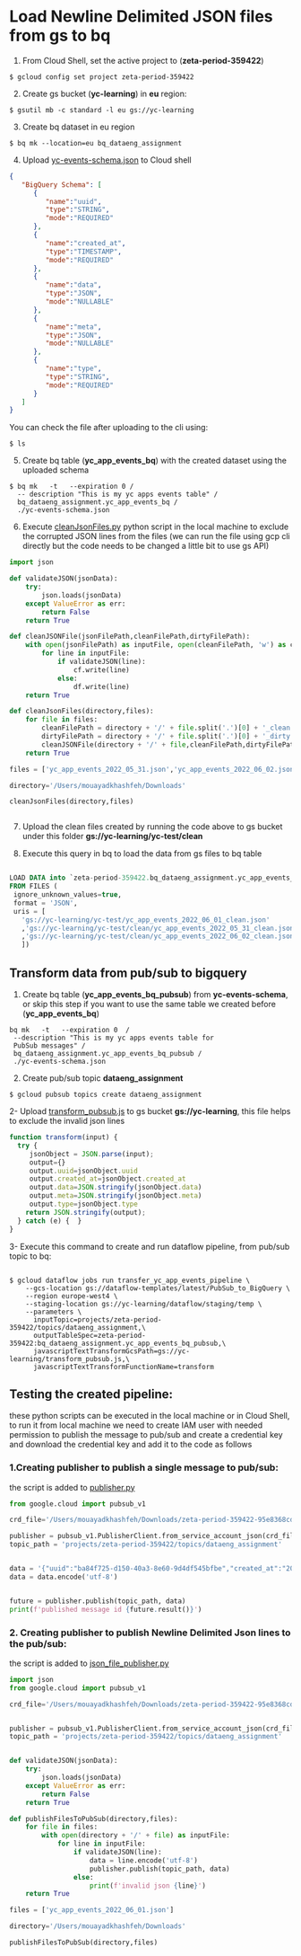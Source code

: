 # Load Newline Delimited JSON files from gs to bq

1. From Cloud Shell, set the active project to (**zeta-period-359422**)

``` shell
$ gcloud config set project zeta-period-359422
```

2. Create gs bucket (**yc-learning**) in **eu** region:

``` shell
$ gsutil mb -c standard -l eu gs://yc-learning
```

3. Create bq dataset in eu region

``` shell
$ bq mk --location=eu bq_dataeng_assignment
```

4. Upload [yc-events-schema.json](yc-events-schema.json) to Cloud shell

```json
{ 
   "BigQuery Schema": [
      {
         "name":"uuid",
         "type":"STRING",
         "mode":"REQUIRED"
      },
      {
         "name":"created_at",
         "type":"TIMESTAMP",
         "mode":"REQUIRED"
      },
      {
         "name":"data",
         "type":"JSON",
         "mode":"NULLABLE"
      },
      {
         "name":"meta",
         "type":"JSON",
         "mode":"NULLABLE"
      },
      {
         "name":"type",
         "type":"STRING",
         "mode":"REQUIRED"
      }
   ]
}
```

You can check the file after uploading to the cli using:
``` shell
$ ls
```

5. Create bq table (**yc_app_events_bq**) with the created dataset using the uploaded schema

``` shell
$ bq mk   -t   --expiration 0 /
  -- description "This is my yc apps events table" /
  bq_dataeng_assignment.yc_app_events_bq /
  ./yc-events-schema.json

```

6. Execute [cleanJsonFiles.py](cleanJsonFiles.py) python script in the local machine to exclude the corrupted JSON lines from the files (we can run the file using gcp cli directly but the code needs to be changed a little bit to use gs API)

``` python
import json

def validateJSON(jsonData):
    try:
        json.loads(jsonData)
    except ValueError as err:
        return False
    return True

def cleanJSONFile(jsonFilePath,cleanFilePath,dirtyFilePath):
    with open(jsonFilePath) as inputFile, open(cleanFilePath, 'w') as cf, open(dirtyFilePath, 'w') as df:
        for line in inputFile:
            if validateJSON(line):
                cf.write(line)
            else:
                df.write(line)
    return True

def cleanJsonFiles(directory,files):
    for file in files:
        cleanFilePath = directory + '/' + file.split('.')[0] + '_clean.json'
        dirtyFilePath = directory + '/' + file.split('.')[0] + '_dirty.json'
        cleanJSONFile(directory + '/' + file,cleanFilePath,dirtyFilePath)
    return True

files = ['yc_app_events_2022_05_31.json','yc_app_events_2022_06_02.json','yc_app_events_2022_06_01.json']

directory='/Users/mouayadkhashfeh/Downloads'

cleanJsonFiles(directory,files)



```

7. Upload the clean files created by running the code above to gs bucket under this folder **gs://yc-learning/yc-test/clean**

8. Execute this query in bq to load the data from gs files to bq table

``` sql

LOAD DATA into `zeta-period-359422.bq_dataeng_assignment.yc_app_events_bq`
FROM FILES (
 ignore_unknown_values=true,
 format = 'JSON',
 uris = [
   'gs://yc-learning/yc-test/yc_app_events_2022_06_01_clean.json'
   ,'gs://yc-learning/yc-test/clean/yc_app_events_2022_05_31_clean.json'
   ,'gs://yc-learning/yc-test/clean/yc_app_events_2022_06_02_clean.json'
   ])

```


## Transform data from pub/sub to bigquery

1. Create bq table (**yc_app_events_bq_pubsub**) from **yc-events-schema**, or skip this step if you want to use the same table we created before (**yc_app_events_bq**)

``` shell
bq mk   -t   --expiration 0  /
 --description "This is my yc apps events table for 
 PubSub messages" /
 bq_dataeng_assignment.yc_app_events_bq_pubsub /
 ./yc-events-schema.json
```

2. Create pub/sub topic **dataeng_assignment**

``` shell
$ gcloud pubsub topics create dataeng_assignment
```

2- Upload [transform_pubsub.js](transform_pubsub.js) to gs bucket **gs://yc-learning**, this file helps to exclude the invalid json lines 

``` js
function transform(input) {
  try {  
     jsonObject = JSON.parse(input); 
     output={}
     output.uuid=jsonObject.uuid
     output.created_at=jsonObject.created_at
     output.data=JSON.stringify(jsonObject.data)
     output.meta=JSON.stringify(jsonObject.meta)
     output.type=jsonObject.type
    return JSON.stringify(output);
  } catch (e) {  }
}
```

3- Execute this command to create and run dataflow pipeline, from pub/sub topic to bq:

``` shell

$ gcloud dataflow jobs run transfer_yc_app_events_pipeline \
    --gcs-location gs://dataflow-templates/latest/PubSub_to_BigQuery \
    --region europe-west4 \
    --staging-location gs://yc-learning/dataflow/staging/temp \
    --parameters \
      inputTopic=projects/zeta-period-359422/topics/dataeng_assignment,\
      outputTableSpec=zeta-period-359422:bq_dataeng_assignment.yc_app_events_bq_pubsub,\
      javascriptTextTransformGcsPath=gs://yc-learning/transform_pubsub.js,\
      javascriptTextTransformFunctionName=transform

```
## Testing the created pipeline:

these python scripts can be executed in the local machine or in Cloud Shell, to run it from local machine we need to create IAM user with needed permission to publish the message to pub/sub and create a credential key and download the credential key and add it to the code as follows 

### 1.Creating publisher to publish a single message to pub/sub:

the script is added to [publisher.py](../gcp/publisher.py)

``` python
from google.cloud import pubsub_v1

crd_file='/Users/mouayadkhashfeh/Downloads/zeta-period-359422-95e8368cd3ce.json'

publisher = pubsub_v1.PublisherClient.from_service_account_json(crd_file)
topic_path = 'projects/zeta-period-359422/topics/dataeng_assignment'


data = '{"uuid":"ba84f725-d150-40a3-8e60-9d4df545bfbe","created_at":"2022-05-31T23:09:17.805Z","data":{"site_id":1001},"meta":{"site_id":1001},"type":"html_vacancy_search"}'
data = data.encode('utf-8')


future = publisher.publish(topic_path, data)
print(f'published message id {future.result()}')


```

### 2. Creating publisher to publish Newline Delimited Json lines to the pub/sub:

the script is added to [json_file_publisher.py](../gcp/json_file_publisher.py)

``` python
import json
from google.cloud import pubsub_v1

crd_file='/Users/mouayadkhashfeh/Downloads/zeta-period-359422-95e8368cd3ce.json'


publisher = pubsub_v1.PublisherClient.from_service_account_json(crd_file)
topic_path = 'projects/zeta-period-359422/topics/dataeng_assignment'


def validateJSON(jsonData):
    try:
        json.loads(jsonData)
    except ValueError as err:
        return False
    return True

def publishFilesToPubSub(directory,files):
    for file in files:
        with open(directory + '/' + file) as inputFile:
            for line in inputFile:
                if validateJSON(line):
                    data = line.encode('utf-8')
                    publisher.publish(topic_path, data)
                else:
                    print(f'invalid json {line}')
    return True

files = ['yc_app_events_2022_06_01.json']

directory='/Users/mouayadkhashfeh/Downloads'

publishFilesToPubSub(directory,files)

```
